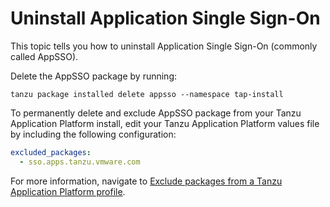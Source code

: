# Uninstall Application Single Sign-On

This topic tells you how to uninstall Application Single Sign-On (commonly called AppSSO). 

Delete the AppSSO package by running:

```shell
tanzu package installed delete appsso --namespace tap-install
```

To permanently delete and exclude AppSSO package from your Tanzu Application Platform install, edit your Tanzu Application Platform values file by including the following configuration:

```yaml
excluded_packages:
  - sso.apps.tanzu.vmware.com
```

For more information, navigate
to [Exclude packages from a Tanzu Application Platform profile](../../../install-online/profile.hbs.md#exclude-packages).
